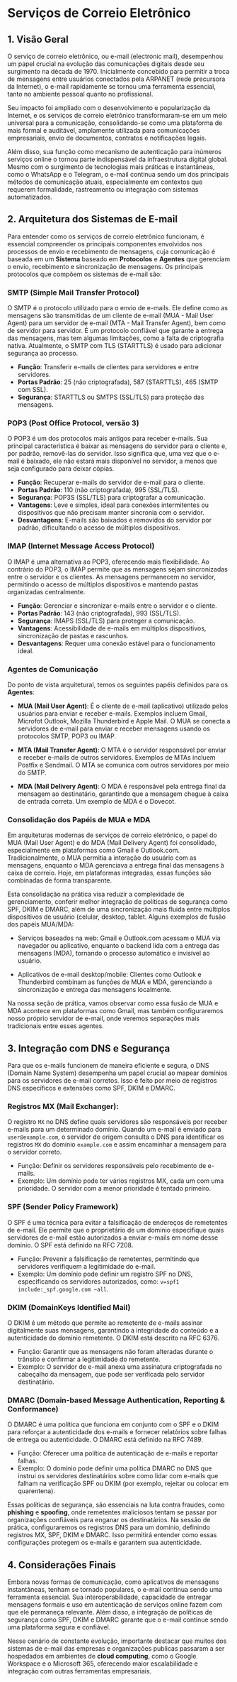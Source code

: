 # Serviços de Correio Eletrônico  

## 1. Visão Geral

O serviço de correio eletrônico, ou e-mail (electronic mail), desempenhou um papel crucial na evolução das comunicações digitais desde seu surgimento na década de 1970. Inicialmente concebido para permitir a troca de mensagens entre usuários conectados pela ARPANET (rede precursora da Internet), o e-mail rapidamente se tornou uma ferramenta essencial, tanto no ambiente pessoal quanto no profissional. 

Seu impacto foi ampliado com o desenvolvimento e popularização da Internet, e os serviços de correio eletrônico transformaram-se em um meio universal para a comunicação, consolidando-se como uma plataforma de mais formal e auditável, amplamente utilizada para comunicações empresariais, envio de documentos, contratos e notificações legais. 

Além disso, sua função como mecanismo de autenticação para inúmeros serviços online o tornou parte indispensável da infraestrutura digital global. Mesmo com o surgimento de tecnologias mais práticas e instantâneas, como o WhatsApp e o Telegram, o e-mail continua sendo um dos principais métodos de comunicação atuais, especialmente em contextos que requerem formalidade, rastreamento ou integração com sistemas automatizados.

## 2. Arquitetura dos Sistemas de E-mail

Para entender como os serviços de correio eletrônico funcionam, é essencial compreender os principais componentes envolvidos nos processos de envio e recebimento de mensagens, cuja comunicação é baseada em um **Sistema** baseado em **Protocolos** e **Agentes** que gerenciam o envio, recebimento e sincronização de mensagens. Os principais protocolos que compõem os sistemas de e-mail são:  

### SMTP (Simple Mail Transfer Protocol)

O SMTP é o protocolo utilizado para o envio de e-mails. Ele define como as mensagens são transmitidas de um cliente de e-mail (MUA - Mail User Agent) para um servidor de e-mail (MTA - Mail Transfer Agent), bem como de servidor para servidor. É um protocolo confiável que garante a entrega das mensagens, mas tem algumas limitações, como a falta de criptografia nativa. Atualmente, o SMTP com TLS (STARTTLS) é usado para adicionar segurança ao processo.

- **Função**: Transferir e-mails de clientes para servidores e entre servidores.
- **Portas Padrão**: 25 (não criptografada), 587 (STARTTLS), 465 (SMTP com SSL).
- **Segurança**: STARTTLS ou SMTPS (SSL/TLS) para proteção das mensagens.

### POP3 (Post Office Protocol, versão 3)

O POP3 é um dos protocolos mais antigos para receber e-mails. Sua principal característica é baixar as mensagens do servidor para o cliente e, por padrão, removê-las do servidor. Isso significa que, uma vez que o e-mail é baixado, ele não estará mais disponível no servidor, a menos que seja configurado para deixar cópias.

- **Função**: Recuperar e-mails do servidor de e-mail para o cliente.
- **Portas Padrão**: 110 (não criptografada), 995 (SSL/TLS).
- **Segurança**: POP3S (SSL/TLS) para criptografar a comunicação.
- **Vantagens**: Leve e simples, ideal para conexões intermitentes ou dispositivos que não precisam manter sincronia com o servidor.
- **Desvantagens**: E-mails são baixados e removidos do servidor por padrão, dificultando o acesso de múltiplos dispositivos.

### IMAP (Internet Message Access Protocol)

O IMAP é uma alternativa ao POP3, oferecendo mais flexibilidade. Ao contrário do POP3, o IMAP permite que as mensagens sejam sincronizadas entre o servidor e os clientes. As mensagens permanecem no servidor, permitindo o acesso de múltiplos dispositivos e mantendo pastas organizadas centralmente.

- **Função**: Gerenciar e sincronizar e-mails entre o servidor e o cliente.
- **Portas Padrão**: 143 (não criptografada), 993 (SSL/TLS).
- **Segurança**: IMAPS (SSL/TLS) para proteger a comunicação.
- **Vantagens**: Acessibilidade de e-mails em múltiplos dispositivos, sincronização de pastas e rascunhos.
- **Desvantagens**: Requer uma conexão estável para o funcionamento ideal.

### Agentes de Comunicação

Do ponto de vista arquitetural, temos os seguintes papéis definidos para os **Agentes**: 

- **MUA (Mail User Agent)**: É o cliente de e-mail (aplicativo) utilizado pelos usuários para enviar e receber e-mails. Exemplos incluem Gmail, Microfot Outlook, Mozilla Thunderbird e Apple Mail. O MUA se conecta a servidores de e-mail para enviar e receber mensagens usando os protocolos SMTP, POP3 ou IMAP.

- **MTA (Mail Transfer Agent)**: O MTA é o servidor responsável por enviar e receber e-mails de outros servidores. Exemplos de MTAs incluem Postfix e Sendmail. O MTA se comunica com outros servidores por meio do SMTP.

- **MDA (Mail Delivery Agent)**: O MDA é responsável pela entrega final da mensagem ao destinatário, garantindo que a mensagem chegue à caixa de entrada correta. Um exemplo de MDA é o Dovecot.

### Consolidação dos Papéis de MUA e MDA

Em arquiteturas modernas de serviços de correio eletrônico, o papel do MUA (Mail User Agent) e do MDA (Mail Delivery Agent) foi consolidado, especialmente em plataformas como Gmail e Outlook.com. Tradicionalmente, o MUA permitia a interação do usuário com as mensagens, enquanto o MDA gerenciava a entrega final das mensagens à caixa de correio. Hoje, em plataformas integradas, essas funções são combinadas de forma transparente. 

Esta consolidação na prática visa reduzir a complexidade de gerenciamento, conferir melhor integração de políticas de segurança como SPF, DKIM e DMARC, além de uma sincronização mais fluida entre múltiplos dispositivos de usuário (celular, desktop, tablet. Alguns exemplos de fusão dos papéis MUA/MDA:

- Serviços baseados na web: Gmail e Outlook.com acessam o MUA via navegador ou aplicativo, enquanto o backend lida com a entrega das mensagens (MDA), tornando o processo automático e invisível ao usuário.

- Aplicativos de e-mail desktop/mobile: Clientes como Outlook e Thunderbird combinam as funções de MUA e MDA, gerenciando a sincronização e entrega das mensagens localmente.

Na nossa seção de prática, vamos observar como essa fusão de MUA e MDA acontece em plataformas como Gmail, mas também configuraremos nosso próprio servidor de e-mail, onde veremos separações mais tradicionais entre esses agentes.

## 3. Integração com DNS e Segurança 

Para que os e-mails funcionem de maneira eficiente e segura, o DNS (Domain Name System) desempenha um papel crucial ao mapear domínios para os servidores de e-mail corretos. Isso é feito por meio de registros DNS específicos e extensões como SPF, DKIM e DMARC.

### Registros MX (Mail Exchanger): 

O registro `MX` no DNS define quais servidores são responsáveis por receber e-mails para um determinado domínio. Quando um e-mail é enviado para `user@example.com`, o servidor de origem consulta o DNS para identificar os registros `MX` do domínio `example.com` e assim encaminhar a mensagem para o servidor correto.

- Função: Definir os servidores responsáveis pelo recebimento de e-mails.
- Exemplo: Um domínio pode ter vários registros MX, cada um com uma prioridade. O servidor com a menor prioridade é tentado primeiro.

### SPF (Sender Policy Framework)

O SPF é uma técnica para evitar a falsificação de endereços de remetentes de e-mail. Ele permite que o proprietário de um domínio especifique quais servidores de e-mail estão autorizados a enviar e-mails em nome desse domínio. O SPF está definido na RFC 7208.

- Função: Prevenir a falsificação de remetentes, permitindo que servidores verifiquem a legitimidade do e-mail.
- Exemplo: Um domínio pode definir um registro SPF no DNS, especificando os servidores autorizados, como: `v=spf1 include:_spf.google.com ~all`.

### DKIM (DomainKeys Identified Mail)

O DKIM é um método que permite ao remetente de e-mails assinar digitalmente suas mensagens, garantindo a integridade do conteúdo e a autenticidade do domínio remetente. O DKIM está descrito na RFC 6376.

- Função: Garantir que as mensagens não foram alteradas durante o trânsito e confirmar a legitimidade do remetente.
- Exemplo: O servidor de e-mail anexa uma assinatura criptografada no cabeçalho da mensagem, que pode ser verificada pelo servidor destinatário.

### DMARC (Domain-based Message Authentication, Reporting & Conformance)

O DMARC é uma política que funciona em conjunto com o SPF e o DKIM para reforçar a autenticidade dos e-mails e fornecer relatórios sobre falhas de entrega ou autenticidade. O DMARC está definido na RFC 7489.

- Função: Oferecer uma política de autenticação de e-mails e reportar falhas.
- Exemplo: O domínio pode definir uma política DMARC no DNS que instrui os servidores destinatários sobre como lidar com e-mails que falham na verificação SPF ou DKIM (por exemplo, rejeitar ou colocar em quarentena).

Essas políticas de segurança, são essenciais na luta contra fraudes, como **phishing** e **spoofing**, onde remetentes maliciosos tentam se passar por organizações confiáveis para enganar os destinatários. Na sessão de prática, configuraremos os registros DNS para um domínio, definindo registros MX, SPF, DKIM e DMARC. Isso permitirá entender como essas configurações protegem os e-mails e garantem sua autenticidade.

## 4. Considerações Finais

Embora novas formas de comunicação, como aplicativos de mensagens instantâneas, tenham se tornado populares, o e-mail continua sendo uma ferramenta essencial. Sua interoperabilidade, capacidade de entregar mensagens formais e uso em autenticação de serviços online fazem com que ele permaneça relevante. 
Além disso, a integração de políticas de segurança como SPF, DKIM e DMARC garante que o e-mail continue sendo uma plataforma segura e confiável.

Nesse cenário de constante evolução, importante destacar que muitos dos sistemas de e-mail das empresas e organizações publicas passaram a ser hospedados em ambientes de **cloud computing**, como o Google Workspace e o Microsoft 365, oferecendo maior escalabilidade e integração com outras ferramentas empresariais.

<!--

Agora que entendemos a teoria por trás dos sistemas de e-mail, veremos na prática como configurar um servidor de e-mail, integrar com DNS e implementar políticas de segurança para garantir que as mensagens sejam entregues de maneira eficiente e segura.


Diferenças entre POP3 e IMAP
POP3 baixa os e-mails para o dispositivo local e, por padrão, remove-os do servidor. Ele é mais simples e requer menos recursos de servidor, mas não permite sincronização entre múltiplos dispositivos.
IMAP mantém os e-mails no servidor e os sincroniza entre dispositivos, permitindo que as mesmas pastas e mensagens sejam acessadas de diferentes locais.



2. Mailcow: Solução para Gerenciamento de E-mail
O que é Mailcow?
Mailcow é uma suíte completa de gerenciamento de e-mail, que utiliza contêineres Docker para implementar um servidor de e-mail integrado. Ele combina diversos componentes essenciais, como Postfix, Dovecot, Rspamd (antispam), ClamAV (antivírus), e ainda oferece uma interface gráfica de administração (GUI) moderna. O Mailcow é projetado para ser seguro, escalável e fácil de configurar, tornando-o uma excelente solução para servidores de e-mail autônomos.

Componentes Principais do Mailcow
Postfix: Atua como o servidor SMTP, responsável pelo envio de e-mails.
Dovecot: Gerencia a recepção de e-mails através dos protocolos POP3 e IMAP.
Rspamd: Fornece detecção de spam e regras de filtragem de e-mails.
ClamAV: Implementa um sistema de antivírus para verificar os e-mails recebidos e enviados.
MySQL/MariaDB: Utilizado como banco de dados para armazenar a configuração de usuários, domínios, aliases e outras informações.
Nginx: Atua como proxy reverso para fornecer acesso seguro à interface web e à comunicação com o servidor.
SOGo: Interface de webmail completa e intuitiva, que permite o gerenciamento de e-mails, calendários e contatos.
Redis: Cache para melhorar a performance do servidor de e-mail.
Estrutura de Contêineres
O Mailcow é projetado em uma arquitetura modular, onde cada componente é executado em um contêiner Docker individual. Isso facilita a escalabilidade e a manutenção do sistema.

Arquitetura de Mailcow
Componente	Função	Protocolo/Portas
Postfix	Envio de e-mails (SMTP)	SMTP: 25, 587
Dovecot	Recepção de e-mails (IMAP/POP3)	IMAP: 143, 993 / POP3: 110, 995
Rspamd	Filtragem de spam	-
ClamAV	Proteção antivírus	-
MySQL	Banco de dados para configuração de e-mails	3306
Nginx	Proxy reverso e interface web	80, 443
SOGo	Webmail, gerenciamento de calendários e contatos	Web: 443
Redis	Cache para performance	-
Características Principais do Mailcow
Segurança: Implementa práticas modernas de segurança, como criptografia com SSL/TLS para SMTP, IMAP e POP3, além de DNSSEC, DMARC e suporte a autenticação com SPF e DKIM.
Interface Gráfica (GUI): Facilita a administração do servidor de e-mail e gerenciamento de usuários.
Antispam e Antivírus: Vem com Rspamd e ClamAV integrados para proteger contra spam e malware.
Sincronização e Acesso: Utiliza o Dovecot para garantir que os usuários possam acessar e-mails via IMAP ou POP3 de qualquer dispositivo.
3. Configurando Mailcow com Docker Compose
Pré-requisitos
Docker e Docker Compose instalados no sistema.
Ambiente Linux ou WSL com suporte ao Docker.
DNS configurado (idealmente com registros MX e A apontando para o servidor de e-mail).
Instalando o Mailcow
Siga estas etapas para instalar o Mailcow:

Clone o repositório Mailcow Dockerized:

bash
Copiar código
git clone https://github.com/mailcow/mailcow-dockerized
cd mailcow-dockerized
Gere o arquivo de configuração com o script generate_config.sh:

bash
Copiar código
./generate_config.sh
Durante a execução do script, você será solicitado a fornecer o domínio principal e outras informações essenciais. Certifique-se de utilizar o domínio que configurou no servidor DNS para o servidor de e-mail (por exemplo, mail.exemplo.com).

Suba os serviços usando Docker Compose:

bash
Copiar código
docker-compose up -d
Acesse a interface de administração via navegador, usando o domínio ou IP configurado:

bash
Copiar código
https://<seu-dominio>:8443
Use as credenciais fornecidas no terminal para fazer login.

Integração com DNS
Para que o Mailcow funcione corretamente, certifique-se de que seu servidor DNS está configurado corretamente. Isso inclui:

Registro MX: Aponta o domínio exemplo.com para o servidor de e-mail mail.exemplo.com.
Registro A: Aponta o subdomínio mail.exemplo.com para o endereço IP do servidor.
Exemplo de configuração DNS:

bash
Copiar código
@       IN      MX      10 mail.exemplo.com.
mail    IN      A       192.168.0.4
Testando a Configuração
Verifique se o servidor de e-mail está enviando e recebendo e-mails corretamente.
Utilize ferramentas como telnet ou openssl para testar a conectividade nos protocolos SMTP, IMAP e POP3.
Exemplo de teste com telnet para SMTP:

bash
Copiar código
telnet mail.exemplo.com 25
Ou com openssl para testar conexão segura via IMAPS:

bash
Copiar código
openssl s_client -connect mail.exemplo.com:993
4. Testando o Acesso ao E-mail
Após configurar e iniciar o Mailcow, você pode testar o envio e o recebimento de e-mails utilizando qualquer cliente de e-mail (ex: Thunderbird, Outlook) ou diretamente pela interface web do Mailcow.

Certifique-se de que o cliente de e-mail está configurado com os seguintes parâmetros:

SMTP: mail.exemplo.com, porta 587 (STARTTLS) ou 465 (SSL/TLS)
IMAP: mail.exemplo.com, porta 993 (SSL/TLS)
POP3: mail.exemplo.com, porta 995 (SSL/TLS)
5. Conclusão
Este documento oferece uma visão detalhada sobre os protocolos de e-mail essenciais, como SMTP, POP3 e IMAP, e explica como o Mailcow pode ser usado para implementar uma solução de e-mail completa. Utilizando contêineres Docker, o Mailcow oferece uma solução segura, escalável e fácil de gerenciar, com todos os recursos necessários para um servidor de e-mail moderno. Ao seguir este guia, você terá um sistema de e-mail em pleno funcionamento, integrado ao DNS e pronto para testes e operação.




 os principais pontos a considerar ao preencher o generate_config.sh:

1. Informações para o generate_config.sh do Mailcow
O generate_config.sh gera automaticamente o arquivo de configuração principal do Mailcow. Para integrá-lo ao seu ambiente DNS, você precisará especificar o domínio e hostname do servidor de e-mail de maneira coerente com a sua configuração de DNS no BIND.

Aqui está um exemplo de como preencher o generate_config.sh:

bash
Copiar código
#!/bin/bash

# Definir o domínio principal do Mailcow
MAILCOW_HOSTNAME="mail.exemplo.com"

# Definir o domínio (zona DNS configurada)
MAILCOW_DOMAIN="exemplo.com"

# Porta de SMTP que o Mailcow usará
SMTP_PORT=25

# Porta de HTTPS para acesso à interface web
HTTPS_PORT=8443

# IP ou domínio onde o DNS já está configurado
DNS_SERVER="192.168.0.1"

# Gerar o arquivo de configuração Mailcow
cat > mailcow.conf <<EOF
# Mailcow configuration
HOSTNAME=$MAILCOW_HOSTNAME
MAILCOW_DOMAIN=$MAILCOW_DOMAIN
HTTP_PORT=$HTTPS_PORT
SMTP_PORT=$SMTP_PORT

# Definindo o IP ou domínio do servidor DNS
DNS_SERVER=$DNS_SERVER

# Outras opções
ENABLE_CLAMAV=1
ENABLE_SPAMASSASSIN=1
EOF
2. Integração do Mailcow com o DNS
No seu caso, como você já configurou o BIND DNS para a zona exemplo.com com subdomínios como mail.exemplo.com, certifique-se de que o servidor de e-mail Mailcow seja configurado para usar o DNS corretamente. A integração entre os serviços DNS e e-mail será feita utilizando os registros DNS que você configurou para o BIND:

Registro MX: Você já tem um registro MX configurado no seu DNS apontando para mail.exemplo.com. Isso garante que os e-mails para exemplo.com serão roteados corretamente para o seu servidor de e-mail Mailcow.
3. Configurando o Mailcow
Com o arquivo de configuração gerado pelo generate_config.sh, rode o script e configure o Mailcow. Agora, suba os serviços com docker-compose.

bash
Copiar código
# Gerar a configuração
./generate_config.sh

# Subir os serviços com Docker Compose
docker-compose up -d
4. Verificar os Registros DNS no BIND
Certifique-se de que os registros DNS estejam configurados corretamente no seu servidor BIND, especialmente o registro MX. O arquivo db.exemplo.com no BIND pode conter algo como:

bash
Copiar código
@       IN      MX      10 mail.exemplo.com.
mail    IN      A       192.168.0.4
5. Testar a Configuração
Agora que tudo está configurado, você pode testar a resolução DNS e o envio de e-mails:

Verifique a resolução DNS: Teste se o subdomínio mail.exemplo.com resolve corretamente.
bash
Copiar código
dig @127.0.0.1 -p 8053 mail.exemplo.com
Verifique o servidor de e-mail: Teste o envio e recebimento de e-mails via Mailcow para garantir que a integração com DNS está funcionando.
Conclusão
Esse fluxo de trabalho integra seu ambiente DNS com o Mailcow, utilizando o servidor BIND que você já configurou. O Mailcow, com sua interface web (GUI), facilita o gerenciamento dos serviços de e-mail e deve funcionar perfeitamente com o DNS existente.

Se precisar de mais detalhes sobre a configuração ou integração com DNSSEC ou outras opções, me avise!






Você disse:
crie um README.md com semelhante complexidade ao que criei para DNS. aborde os temas teoricos dos protocolos SMTP, POP3, IMAP, etc. 

depois introduza o mailcow como alternativa de implementacao e explique sua arquitetura. 
O ChatGPT disse:
ChatGPT
Aqui está um exemplo de um README.md com a mesma complexidade do seu arquivo de DNS, abordando os protocolos SMTP, POP3 e IMAP e introduzindo o Mailcow como alternativa de implementação para um servidor de e-mail:

Serviço de E-mail (SMTP, POP3, IMAP) com Mailcow
1. Visão Geral
O que são SMTP, POP3 e IMAP?
Serviços de e-mail dependem de protocolos específicos para enviar e receber mensagens entre servidores e clientes. Os principais protocolos que compõem o sistema de e-mail são o SMTP (Simple Mail Transfer Protocol), o POP3 (Post Office Protocol) e o IMAP (Internet Message Access Protocol).

SMTP (Simple Mail Transfer Protocol)
O SMTP é o protocolo utilizado para o envio de e-mails. Ele define como as mensagens são transmitidas de um cliente de e-mail (MUA - Mail User Agent) para um servidor de e-mail (MTA - Mail Transfer Agent), bem como de servidor para servidor. É um protocolo confiável que garante a entrega das mensagens, mas tem algumas limitações, como a falta de criptografia nativa. Atualmente, o SMTP com TLS (STARTTLS) é usado para adicionar segurança ao processo.

Função: Transferir e-mails de clientes para servidores e entre servidores.
Portas Padrão: 25 (não criptografada), 587 (STARTTLS), 465 (SMTP com SSL).
Segurança: STARTTLS ou SMTPS (SSL/TLS) para proteção das mensagens.
POP3 (Post Office Protocol, versão 3)
O POP3 é um dos protocolos mais antigos para receber e-mails. Sua principal característica é baixar as mensagens do servidor para o cliente e, por padrão, removê-las do servidor. Isso significa que, uma vez que o e-mail é baixado, ele não estará mais disponível no servidor, a menos que seja configurado para deixar cópias.

Função: Recuperar e-mails do servidor de e-mail para o cliente.
Portas Padrão: 110 (não criptografada), 995 (SSL/TLS).
Segurança: POP3S (SSL/TLS) para criptografar a comunicação.
Vantagens: Leve e simples, ideal para conexões intermitentes ou dispositivos que não precisam manter sincronia com o servidor.
Desvantagens: E-mails são baixados e removidos do servidor por padrão, dificultando o acesso de múltiplos dispositivos.
IMAP (Internet Message Access Protocol)
O IMAP é uma alternativa ao POP3, oferecendo mais flexibilidade. Ao contrário do POP3, o IMAP permite que as mensagens sejam sincronizadas entre o servidor e os clientes. As mensagens permanecem no servidor, permitindo o acesso de múltiplos dispositivos e mantendo pastas organizadas centralmente.

Função: Gerenciar e sincronizar e-mails entre o servidor e o cliente.
Portas Padrão: 143 (não criptografada), 993 (SSL/TLS).
Segurança: IMAPS (SSL/TLS) para proteger a comunicação.
Vantagens: Acessibilidade de e-mails em múltiplos dispositivos, sincronização de pastas e rascunhos.
Desvantagens: Requer uma conexão estável para o funcionamento ideal.
Diferenças entre POP3 e IMAP
POP3 baixa os e-mails para o dispositivo local e, por padrão, remove-os do servidor. Ele é mais simples e requer menos recursos de servidor, mas não permite sincronização entre múltiplos dispositivos.
IMAP mantém os e-mails no servidor e os sincroniza entre dispositivos, permitindo que as mesmas pastas e mensagens sejam acessadas de diferentes locais.
2. Mailcow: Solução para Gerenciamento de E-mail
O que é Mailcow?
Mailcow é uma suíte completa de gerenciamento de e-mail, que utiliza contêineres Docker para implementar um servidor de e-mail integrado. Ele combina diversos componentes essenciais, como Postfix, Dovecot, Rspamd (antispam), ClamAV (antivírus), e ainda oferece uma interface gráfica de administração (GUI) moderna. O Mailcow é projetado para ser seguro, escalável e fácil de configurar, tornando-o uma excelente solução para servidores de e-mail autônomos.

Componentes Principais do Mailcow
Postfix: Atua como o servidor SMTP, responsável pelo envio de e-mails.
Dovecot: Gerencia a recepção de e-mails através dos protocolos POP3 e IMAP.
Rspamd: Fornece detecção de spam e regras de filtragem de e-mails.
ClamAV: Implementa um sistema de antivírus para verificar os e-mails recebidos e enviados.
MySQL/MariaDB: Utilizado como banco de dados para armazenar a configuração de usuários, domínios, aliases e outras informações.
Nginx: Atua como proxy reverso para fornecer acesso seguro à interface web e à comunicação com o servidor.
SOGo: Interface de webmail completa e intuitiva, que permite o gerenciamento de e-mails, calendários e contatos.
Redis: Cache para melhorar a performance do servidor de e-mail.
Estrutura de Contêineres
O Mailcow é projetado em uma arquitetura modular, onde cada componente é executado em um contêiner Docker individual. Isso facilita a escalabilidade e a manutenção do sistema.

Arquitetura de Mailcow
Componente	Função	Protocolo/Portas
Postfix	Envio de e-mails (SMTP)	SMTP: 25, 587
Dovecot	Recepção de e-mails (IMAP/POP3)	IMAP: 143, 993 / POP3: 110, 995
Rspamd	Filtragem de spam	-
ClamAV	Proteção antivírus	-
MySQL	Banco de dados para configuração de e-mails	3306
Nginx	Proxy reverso e interface web	80, 443
SOGo	Webmail, gerenciamento de calendários e contatos	Web: 443
Redis	Cache para performance	-
Características Principais do Mailcow
Segurança: Implementa práticas modernas de segurança, como criptografia com SSL/TLS para SMTP, IMAP e POP3, além de DNSSEC, DMARC e suporte a autenticação com SPF e DKIM.
Interface Gráfica (GUI): Facilita a administração do servidor de e-mail e gerenciamento de usuários.
Antispam e Antivírus: Vem com Rspamd e ClamAV integrados para proteger contra spam e malware.
Sincronização e Acesso: Utiliza o Dovecot para garantir que os usuários possam acessar e-mails via IMAP ou POP3 de qualquer dispositivo.
3. Configurando Mailcow com Docker Compose
Pré-requisitos
Docker e Docker Compose instalados no sistema.
Ambiente Linux ou WSL com suporte ao Docker.
DNS configurado (idealmente com registros MX e A apontando para o servidor de e-mail).
Instalando o Mailcow
Siga estas etapas para instalar o Mailcow:

Clone o repositório Mailcow Dockerized:

bash
Copiar código
git clone https://github.com/mailcow/mailcow-dockerized
cd mailcow-dockerized
Gere o arquivo de configuração com o script generate_config.sh:

bash
Copiar código
./generate_config.sh
Durante a execução do script, você será solicitado a fornecer o domínio principal e outras informações essenciais. Certifique-se de utilizar o domínio que configurou no servidor DNS para o servidor de e-mail (por exemplo, mail.exemplo.com).

Suba os serviços usando Docker Compose:

bash
Copiar código
docker-compose up -d
Acesse a interface de administração via navegador, usando o domínio ou IP configurado:

bash
Copiar código
https://<seu-dominio>:8443
Use as credenciais fornecidas no terminal para fazer login.

Integração com DNS
Para que o Mailcow funcione corretamente, certifique-se de que seu servidor DNS está configurado corretamente. Isso inclui:

Registro MX: Aponta o domínio exemplo.com para o servidor de e-mail mail.exemplo.com.
Registro A: Aponta o subdomínio mail.exemplo.com para o endereço IP do servidor.
Exemplo de configuração DNS:

bash
Copiar código
@       IN      MX      10 mail.exemplo.com.
mail    IN      A       192.168.0.4
Testando a Configuração
Verifique se o servidor de e-mail está enviando e recebendo e-mails corretamente.
Utilize ferramentas como telnet ou openssl para testar a conectividade nos protocolos SMTP, IMAP e POP3.
Exemplo de teste com telnet para SMTP:

bash
Copiar código
telnet mail.exemplo.com 25
Ou com openssl para testar conexão segura via IMAPS:

bash
Copiar código
openssl s_client -connect mail.exemplo.com:993
4. Testando o Acesso ao E-mail
Após configurar e iniciar o Mailcow, você pode testar o envio e o recebimento de e-mails utilizando qualquer cliente de e-mail (ex: Thunderbird, Outlook) ou diretamente pela interface web do Mailcow.

Certifique-se de que o cliente de e-mail está configurado com os seguintes parâmetros:

SMTP: mail.exemplo.com, porta 587 (STARTTLS) ou 465 (SSL/TLS)
IMAP: mail.exemplo.com, porta 993 (SSL/TLS)
POP3: mail.exemplo.com, porta 995 (SSL/TLS)
5. Conclusão
Este documento oferece uma visão detalhada sobre os protocolos de e-mail essenciais, como SMTP, POP3 e IMAP, e explica como o Mailcow pode ser usado para implementar uma solução de e-mail completa. Utilizando contêineres Docker, o Mailcow oferece uma solução segura, escalável e fácil de gerenciar, com todos os recursos necessários para um servidor de e-mail moderno. Ao seguir este guia, você terá um sistema de e-mail em pleno funcionamento, integrado ao DNS e pronto para testes e operação.

-->
